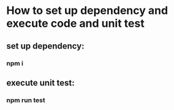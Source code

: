 # How to set up dependency and execute code and unit test

## set up dependency:
### npm i

## execute unit test:
### npm run test
